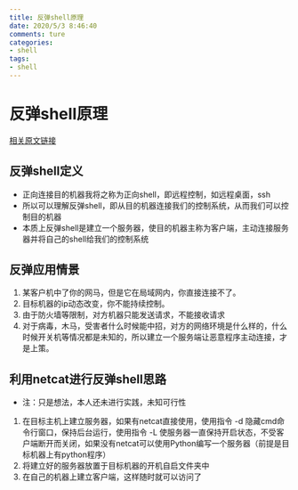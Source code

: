 ```yaml
---
title: 反弹shell原理
date: 2020/5/3 8:46:40
comments: ture
categories:
- shell
tags:
- shell
---
```


# 反弹shell原理

[相关原文链接](https://www.cnblogs.com/iouwenbo/p/11277453.html)

## 反弹shell定义

<!--more-->

- 正向连接目的机器我将之称为正向shell，即远程控制，如远程桌面，ssh
- 所以可以理解反弹shell，即从目的机器连接我们的控制系统，从而我们可以控制目的机器
- 本质上反弹shell是建立一个服务器，使目的机器主称为客户端，主动连接服务器并将自己的shell给我们的控制系统

## 反弹应用情景

1. 某客户机中了你的网马，但是它在局域网内，你直接连接不了。
2. 目标机器的ip动态改变，你不能持续控制。
3. 由于防火墙等限制，对方机器只能发送请求，不能接收请求
4. 对于病毒，木马，受害者什么时候能中招，对方的网络环境是什么样的，什么时候开关机等情况都是未知的，所以建立一个服务端让恶意程序主动连接，才是上策。

## 利用netcat进行反弹shell思路

- 注：只是想法，本人还未进行实践，未知可行性

1. 在目标主机上建立服务器，如果有netcat直接使用，使用指令 -d 隐藏cmd命令行窗口，保持后台运行，使用指令 -L 使服务器一直保持开启状态，不受客户端断开而关闭，如果没有netcat可以使用Python编写一个服务器（前提是目标机器上有python程序）
2. 将建立好的服务器放置于目标机器的开机自启文件夹中
3. 在自己的机器上建立客户端，这样随时就可以访问了

